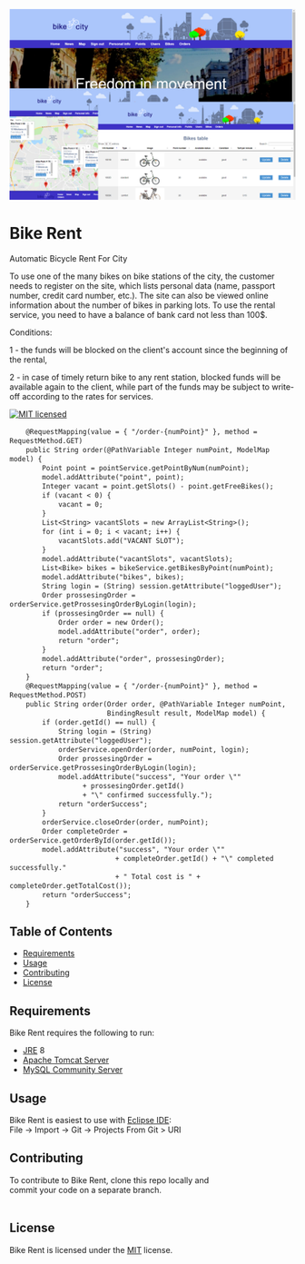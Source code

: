 ![Alt text](usage.png)

Bike Rent
=========
 Automatic Bicycle Rent For City 

To use one of the many bikes on bike stations of the city, the customer needs to register on the site, which lists personal data (name, passport number, credit card number, etc.). The site can also be viewed online information about the number of bikes in parking lots. To use the rental service, you need to have a balance of bank card not less than 100$.

Conditions:

1 - the funds will be blocked on the client's account since the beginning of the rental,

2 - in case of timely return bike to any rent station, blocked funds will be available again to the client, while part of the funds may be subject to write-off according to the rates for services. 

[![MIT licensed](https://img.shields.io/badge/license-MIT-blue.svg)](https://github.com/babroval/bike-rent/blob/master/LICENSE)
```
	@RequestMapping(value = { "/order-{numPoint}" }, method = RequestMethod.GET)
	public String order(@PathVariable Integer numPoint, ModelMap model) {
		Point point = pointService.getPointByNum(numPoint);
		model.addAttribute("point", point);
		Integer vacant = point.getSlots() - point.getFreeBikes();
		if (vacant < 0) {
			vacant = 0;
		}
		List<String> vacantSlots = new ArrayList<String>();
		for (int i = 0; i < vacant; i++) {
			vacantSlots.add("VACANT SLOT");
		}
		model.addAttribute("vacantSlots", vacantSlots);
		List<Bike> bikes = bikeService.getBikesByPoint(numPoint);
		model.addAttribute("bikes", bikes);
		String login = (String) session.getAttribute("loggedUser");
		Order prossesingOrder = orderService.getProssesingOrderByLogin(login);
		if (prossesingOrder == null) {
			Order order = new Order();
			model.addAttribute("order", order);
			return "order";
		}
		model.addAttribute("order", prossesingOrder);
		return "order";
	}
	@RequestMapping(value = { "/order-{numPoint}" }, method = RequestMethod.POST)
	public String order(Order order, @PathVariable Integer numPoint,
						BindingResult result, ModelMap model) {
		if (order.getId() == null) {
			String login = (String) session.getAttribute("loggedUser");
			orderService.openOrder(order, numPoint, login);
			Order prossesingOrder = orderService.getProssesingOrderByLogin(login);
			model.addAttribute("success", "Your order \"" 
				  + prossesingOrder.getId() 
				  + "\" confirmed successfully.");
			return "orderSuccess";
		}
		orderService.closeOrder(order, numPoint);
		Order completeOrder = orderService.getOrderById(order.getId());
		model.addAttribute("success", "Your order \"" 
						  + completeOrder.getId() + "\" completed successfully."
						  + " Total cost is " + completeOrder.getTotalCost());
		return "orderSuccess";
	}
```

Table of Contents
-----------------
  * [Requirements](#requirements)
  * [Usage](#usage)
  * [Contributing](#contributing)
  * [License](#license)  


Requirements
------------
Bike Rent requires the following to run:
  * [JRE][jre] 8
  * [Apache Tomcat Server][tomcat] 
  * [MySQL Community Server][mysql]  


Usage
-----
Bike Rent is easiest to use with [Eclipse IDE][eclipse]:  
File -> Import -> Git -> Projects From Git > URI


Contributing
------------
To contribute to Bike Rent, clone this repo locally and  
commit your code on a separate branch.
<br/>
<br/>

License
-------
Bike Rent is licensed under the [MIT][mit] license.  

[jre]: http://www.oracle.com/technetwork/java/javase/downloads/
[tomcat]: https://tomcat.apache.org/download-90.cgi
[mysql]: https://dev.mysql.com/downloads/mysql/
[eclipse]: https://www.eclipse.org/downloads/
[mit]: https://github.com/babroval/bike-rent/blob/master/LICENSE/